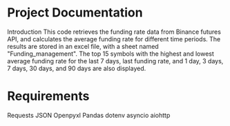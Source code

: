 # Project Documentation
Introduction
This code retrieves the funding rate data from Binance futures API, and calculates the average funding rate for different time periods. The results are stored in an excel file, with a sheet named "Funding_management". The top 15 symbols with the highest and lowest average funding rate for the last 7 days, last funding rate, and 1 day, 3 days, 7 days, 30 days, and 90 days are also displayed.

# Requirements
Requests
JSON
Openpyxl
Pandas
dotenv
asyncio
aiohttp
